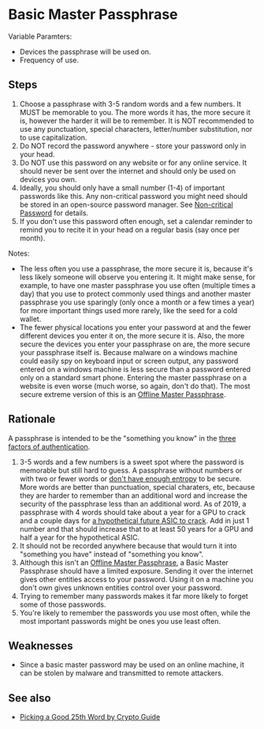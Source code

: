 # Basic Master Passphrase

Variable Paramters:

* Devices the passphrase will be used on.
* Frequency of use.

## Steps

1. Choose a passphrase with 3-5 random words and a few numbers. It MUST be memorable to you. The more words it has, the more secure it is, however the harder it will be to remember. It is NOT recommended to use any punctuation, special characters, letter/number substitution, nor to use capitalization.
2. Do NOT record the password anywhere - store your password only in your head.
3. Do NOT use this password on any website or for any online service. It should never be sent over the internet and should only be used on devices you own.
4. Ideally, you should only have a small number (1-4) of important passwords like this. Any non-critical password you might need should be stored in an open-source password manager. See [Non-critical Password](Non-critical-Passphrase.md) for details.
5. If you don't use this password often enough, set a calendar reminder to remind you to recite it in your head on a regular basis (say once per month).

Notes:

* The less often you use a passphrase, the more secure it is, because it's less likely someone will observe you entering it. It might make sense, for example, to have one master passphrase you use often (multiple times a day) that you use to protect commonly used things and another master passphrase you use sparingly (only once a month or a few times a year) for more important things used more rarely, like the seed for a cold wallet.
* The fewer physical locations you enter your password at and the fewer different devices you enter it on, the more secure it is. Also, the more secure the devices you enter your passphrase on are, the more secure your passphrase itself is. Because malware on a windows machine could easily spy on keyboard input or screen output, any password entered on a windows machine is less secure than a password entered only on a standard smart phone. Entering the master passphrase on a website is even worse (much worse, so again, don't do that). The most secure extreme version of this is an [Offline Master Passphrase](Offline-Master-Passphrase.md).

## Rationale

A passphrase is intended to be the "something you know" in the [three factors of authentication](http://www.pearsonitcertification.com/articles/article.aspx?p=1718488).

1. 3-5 words and a few numbers is a sweet spot where the password is memorable but still hard to guess. A passphrase without numbers or with two or fewer words or [don't have enough entropy](https://protonmail.com/blog/protonmail-com-blog-password-vs-passphrase/) to be secure. More words are better than punctuation, special charaters, etc, because they are harder to remember than an additional word and increase the security of the passphrase less than an additional word. As of 2019, a passphrase with 4 words should take about a year for a GPU to crack and a couple days for [a hypothetical future ASIC to crack](https://coldbit.com/can-bip-39-passphrase-be-cracked/). Add in just 1 number and that should increase that to at least 50 years for a GPU and half a year for the hypothetical ASIC.
2. It should not be recorded anywhere because that would turn it into "something you have" instead of "something you know".
3. Although this isn't an [Offline Master Passphrase](Offline-Master-Passphrase.md), a Basic Master Passphrase should have a limited exposure. Sending it over the internet gives other entities access to your password. Using it on a machine you don't own gives unknown entities control over your password.
4. Trying to remember many passwords makes it far more likely to forget some of those passwords.
5. You're likely to remember the passwords you use most often, while the most important passwords might be ones you use least often.

## Weaknesses

* Since a basic master password may be used on an online machine, it can be stolen by malware and transmitted to remote attackers.

## See also

* [Picking a Good 25th Word by Crypto Guide](https://www.youtube.com/watch?v=nhjq_1J0EbU&feature=youtu.be)